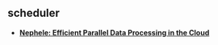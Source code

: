 ## scheduler

- **[Nephele: Efficient Parallel Data Processing in the Cloud][nephele]**

[nephele]: nephele.md